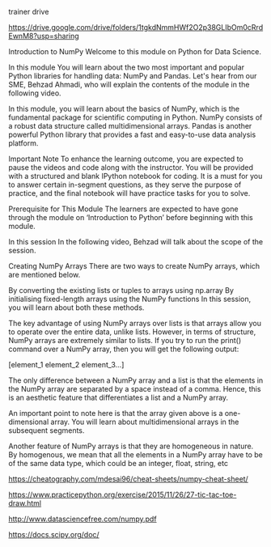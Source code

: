 trainer drive 

https://drive.google.com/drive/folders/1tgkdNmmHWf2O2p38GLIbOm0cRrdEwnM8?usp=sharing



Introduction to NumPy
Welcome to this module on Python for Data Science.

 

In this module
You will learn about the two most important and popular Python libraries for handling data: NumPy and Pandas. Let's hear from our SME, Behzad Ahmadi, who will explain the contents of the module in the following video. 

In this module, you will learn about the basics of NumPy, which is the fundamental package for scientific computing in Python. NumPy consists of a robust data structure called multidimensional arrays. Pandas is another powerful Python library that provides a fast and easy-to-use data analysis platform.


Important Note
To enhance the learning outcome, you are expected to pause the videos and code along with the instructor. You will be provided with a structured and blank IPython notebook for coding. It is a must for you to answer certain in-segment questions, as they serve the purpose of practice, and the final notebook will have practice tasks for you to solve.


Prerequisite for This Module
The learners are expected to have gone through the module on ‘Introduction to Python’ before beginning with this module.

 

In this session
In the following video, Behzad will talk about the scope of the session.

Creating NumPy Arrays
There are two ways to create NumPy arrays, which are mentioned below.

By converting the existing lists or tuples to arrays using np.array
By initialising fixed-length arrays using the NumPy functions
In this session, you will learn about both these methods. 


The key advantage of using NumPy arrays over lists is that arrays allow you to operate over the entire data, unlike lists. However, in terms of structure, NumPy arrays are extremely similar to lists. If you try to run the print() command over a NumPy array, then you will get the following output:


[element_1  element_2  element_3…]

 

The only difference between a NumPy array and a list is that the elements in the NumPy array are separated by a space instead of a comma. Hence, this is an aesthetic feature that differentiates a list and a NumPy array.


An important point to note here is that the array given above is a one-dimensional array. You will learn about multidimensional arrays in the subsequent segments.


Another feature of NumPy arrays is that they are homogeneous in nature. By homogenous, we mean that all the elements in a NumPy array have to be of the same data type, which could be an integer, float, string, etc




https://cheatography.com/mdesai96/cheat-sheets/numpy-cheat-sheet/


https://www.practicepython.org/exercise/2015/11/26/27-tic-tac-toe-draw.html

http://www.datasciencefree.com/numpy.pdf


https://docs.scipy.org/doc/
